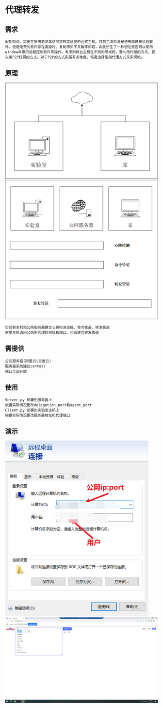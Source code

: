 # 代理转发
 
## 需求
    假期期间，需要在家用笔记本访问学校实验室的台式主机。目前主流办法是使用向日葵远程软件，但是免费的软件存在高延时、复制拷贝不灵敏等问题，由此衍生了一种想法是否可以使用window自带的远程控制软件来操作。考虑到两台主机在不同的局域网，要么用代理的方式，要么用P2P打洞的方式。对于P2P的方式实属有点难度，笔者选择使用代理方式来实现吧。
## 原理
 
![Alt](img/1.png)
![Alt](img/2.png)
```
实验室主机和公网服务器建立心跳检测连接、命令管道、转发管道
家里主机访问公网所代理的地址和端口，也会建立转发管道
```

## 需提供
 
```
公网服务器(阿里云\百度云)
服务器系统建议centos7
端口全部开放
```
 
## 使用

```
Server.py 部署到服务器上
根据实际情况更改delegation_port和agent_port
Client.py 部署到实验室主机上
根据实际情况更改服务器地址和代理端口
```

## 演示
![Alt](img/3.png)
![Alt](img/4.png)
